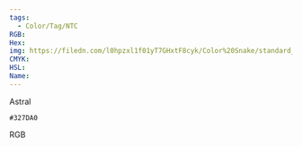 ```yaml
---
tags:
  - Color/Tag/NTC
RGB:
Hex:
img: https://filedn.com/l0hpzxl1f01yT7GHxtF8cyk/Color%20Snake/standard_csv_to_svg/327DA0.svg
CMYK:
HSL:
Name:
---
```

Astral
```palette
#327DA0
```
RGB
